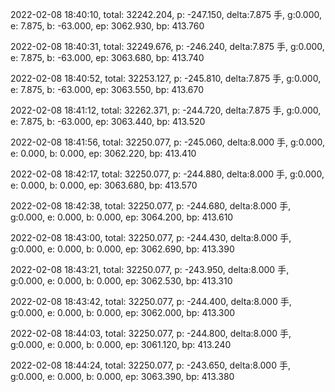 2022-02-08 18:40:10, total: 32242.204, p: -247.150, delta:7.875 手, g:0.000, e: 7.875, b: -63.000, ep: 3062.930, bp: 413.760

2022-02-08 18:40:31, total: 32249.676, p: -246.240, delta:7.875 手, g:0.000, e: 7.875, b: -63.000, ep: 3063.680, bp: 413.740

2022-02-08 18:40:52, total: 32253.127, p: -245.810, delta:7.875 手, g:0.000, e: 7.875, b: -63.000, ep: 3063.550, bp: 413.670

2022-02-08 18:41:12, total: 32262.371, p: -244.720, delta:7.875 手, g:0.000, e: 7.875, b: -63.000, ep: 3063.440, bp: 413.520

2022-02-08 18:41:56, total: 32250.077, p: -245.060, delta:8.000 手, g:0.000, e: 0.000, b: 0.000, ep: 3062.220, bp: 413.410

2022-02-08 18:42:17, total: 32250.077, p: -244.880, delta:8.000 手, g:0.000, e: 0.000, b: 0.000, ep: 3063.680, bp: 413.570

2022-02-08 18:42:38, total: 32250.077, p: -244.680, delta:8.000 手, g:0.000, e: 0.000, b: 0.000, ep: 3064.200, bp: 413.610

2022-02-08 18:43:00, total: 32250.077, p: -244.430, delta:8.000 手, g:0.000, e: 0.000, b: 0.000, ep: 3062.690, bp: 413.390

2022-02-08 18:43:21, total: 32250.077, p: -243.950, delta:8.000 手, g:0.000, e: 0.000, b: 0.000, ep: 3062.530, bp: 413.310

2022-02-08 18:43:42, total: 32250.077, p: -244.400, delta:8.000 手, g:0.000, e: 0.000, b: 0.000, ep: 3062.000, bp: 413.300

2022-02-08 18:44:03, total: 32250.077, p: -244.800, delta:8.000 手, g:0.000, e: 0.000, b: 0.000, ep: 3061.120, bp: 413.240

2022-02-08 18:44:24, total: 32250.077, p: -243.650, delta:8.000 手, g:0.000, e: 0.000, b: 0.000, ep: 3063.390, bp: 413.380